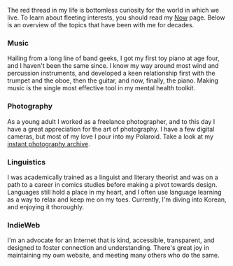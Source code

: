 ---
---
The red thread in my life is bottomless curiosity for the world in which we live. To learn about fleeting interests, you should read my [Now](/now) page. Below is an overview of the topics that have been with me for decades.
### Music
Hailing from a long line of band geeks, I got my first toy piano at age four, and I haven't been the same since. I know my way around most wind and percussion instruments, and developed a keen relationship first with the trumpet and the oboe, then the guitar, and now, finally, the piano. Making music is the single most effective tool in my mental health toolkit.
### Photography
As a young adult I worked as a freelance photographer, and to this day I have a great appreciation for the art of photography. I have a few digital cameras, but most of my love I pour into my Polaroid. Take a look at my [instant photography archive](/instant).
### Linguistics
I was academically trained as a linguist and literary theorist and was on a path to a career in comics studies before making a pivot towards design. Languages still hold a place in my heart, and I often use language learning as a way to relax and keep me on my toes. Currently, I'm diving into Korean, and enjoying it thoroughly.
### IndieWeb
I'm an advocate for an Internet that is kind, accessible, transparent, and designed to foster connection and understanding. There's great joy in maintaining my own website, and meeting many others who do the same.